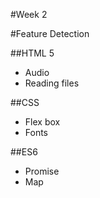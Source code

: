 #Week 2

#Feature Detection

##HTML 5

* Audio
* Reading files

##CSS

* Flex box
* Fonts

##ES6

* Promise
* Map
